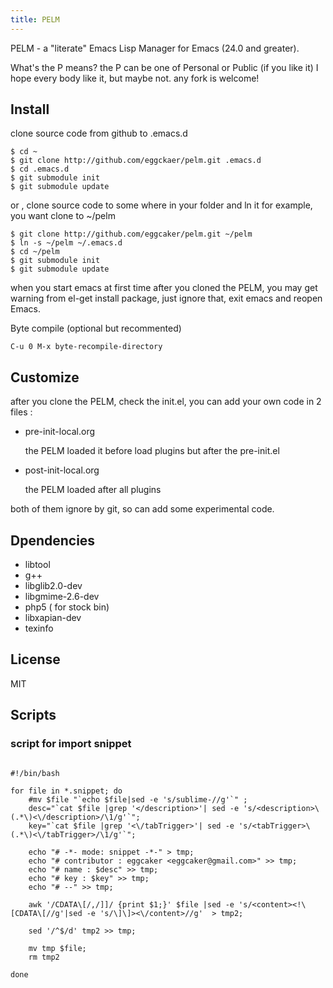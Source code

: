 ```yaml
---
title: PELM
---
```


PELM - a "literate" Emacs Lisp Manager for Emacs (24.0 and greater).

What's the P means? the P can be one of Personal or Public (if you like it) I hope every body like it, but maybe not. any fork is welcome!

## Install

clone source code from github to .emacs.d

~~~~{.bash}
$ cd ~  
$ git clone http://github.com/eggckaer/pelm.git .emacs.d  
$ cd .emacs.d  
$ git submodule init  
$ git submodule update  
~~~~

 or , clone source code to some where in your folder and ln it for example, you want clone to ~/pelm

```{.bash}
$ git clone http://github.com/eggcaker/pelm.git ~/pelm  
$ ln -s ~/pelm ~/.emacs.d   
$ cd ~/pelm  
$ git submodule init  
$ git submodule update  
```

when you start emacs at first time after you cloned the PELM, you may get warning from el-get 
install package, just ignore that, exit emacs and reopen Emacs.


Byte compile (optional but recommented)

~~~~{.lisp}
C-u 0 M-x byte-recompile-directory
~~~~

## Customize

after you clone the PELM, check the init.el, you can add your own code in 2 files :

- pre-init-local.org

    the PELM loaded it before load plugins but after the pre-init.el

- post-init-local.org
  
  the PELM loaded after all plugins
  
  
both of them ignore by git, so can add some experimental code.

## Dpendencies 
 - libtool
 - g++ 
 - libglib2.0-dev
 - libgmime-2.6-dev
 - php5 ( for stock bin)
 - libxapian-dev
 - texinfo

## License
   MIT


## Scripts

### script for import snippet

~~~~{.bash}

#!/bin/bash

for file in *.snippet; do 
    #mv $file "`echo $file|sed -e 's/sublime-//g'`" ;
    desc="`cat $file |grep '</description>'| sed -e 's/<description>\(.*\)<\/description>/\1/g'`";
    key="`cat $file |grep '<\/tabTrigger>'| sed -e 's/<tabTrigger>\(.*\)<\/tabTrigger>/\1/g'`";

    echo "# -*- mode: snippet -*-" > tmp;
    echo "# contributor : eggcaker <eggcaker@gmail.com>" >> tmp;
    echo "# name : $desc" >> tmp;
    echo "# key : $key" >> tmp;
    echo "# --" >> tmp;

    awk '/CDATA\[/,/]]/ {print $1;}' $file |sed -e 's/<content><!\[CDATA\[//g'|sed -e 's/\]\]><\/content>//g'  > tmp2;

    sed '/^$/d' tmp2 >> tmp;

    mv tmp $file;
    rm tmp2

done

~~~~
